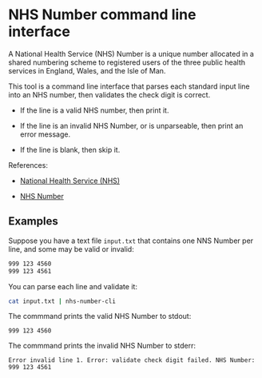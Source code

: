 # NHS Number command line interface

A National Health Service (NHS) Number is a unique number allocated in a shared
numbering scheme to registered users of the three public health services in
England, Wales, and the Isle of Man.

This tool is a command line interface that parses each standard input line into
an NHS number, then validates the check digit is correct.

* If the line is a valid NHS number, then print it.

* If the line is an invalid NHS Number, or is unparseable, then print an error message.

* If the line is blank, then skip it.

References:

* [National Health Service (NHS)](https://en.wikipedia.org/wiki/National_Health_Service)

* [NHS Number](https://en.wikipedia.org/wiki/NHS_number)

## Examples

Suppose you have a text file `input.txt` that contains one NNS Number per line, and some may be valid or invalid:

```txt
999 123 4560
999 123 4561
```

You can parse each line and validate it:

```sh
cat input.txt | nhs-number-cli
```

The commmand prints the valid NHS Number to stdout:

```stdout
999 123 4560
```

The commmand prints the invalid NHS Number to stderr:

```stderr
Error invalid line 1. Error: validate check digit failed. NHS Number: 999 123 4561
```
